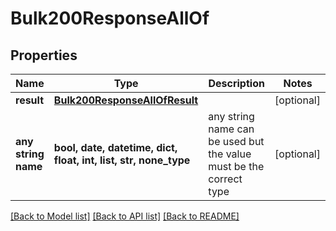 # Bulk200ResponseAllOf


## Properties
Name | Type | Description | Notes
------------ | ------------- | ------------- | -------------
**result** | [**Bulk200ResponseAllOfResult**](Bulk200ResponseAllOfResult.md) |  | [optional] 
**any string name** | **bool, date, datetime, dict, float, int, list, str, none_type** | any string name can be used but the value must be the correct type | [optional]

[[Back to Model list]](../README.md#documentation-for-models) [[Back to API list]](../README.md#documentation-for-api-endpoints) [[Back to README]](../README.md)


